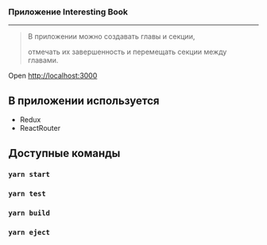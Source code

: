 ### Приложение Interesting Book  

***

> В приложении можно создавать главы и секции,
>
> отмечать их завершенность и перемещать секции между главами.

Open [http://localhost:3000](http://localhost:3000)

## В приложении используется

- Redux
- ReactRouter

## Доступные команды

### `yarn start`
### `yarn test`
### `yarn build`
### `yarn eject`

